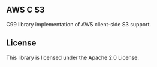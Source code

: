 ## AWS C S3

C99 library implementation of AWS client-side S3 support.


## License

This library is licensed under the Apache 2.0 License. 
